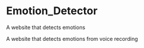 # Emotion_Detector
 A website that detects emotions

A website that detects emotions from voice recording


